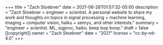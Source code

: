 +++
title = "Zach Stoebner"
date = 2021-06-28T01:57:32-05:00
description = "Zach Stoebner = engineer + scientist. A personal website to share my work and thoughts on topics in signal processing + machine learning, imaging + computer vision, haiku + senryu, and other interests."
summary = "engineer + scientist. ML, sigproc, haiku. beep bop boop."
draft = false
[[copyright]]
  owner = "Zach Stoebner"
  date = "2021"
  license = "cc-by-nd-4.0"
+++
